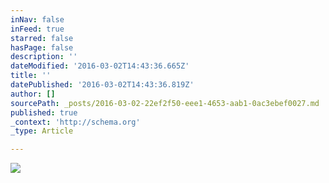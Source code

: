 ```yaml
---
inNav: false
inFeed: true
starred: false
hasPage: false
description: ''
dateModified: '2016-03-02T14:43:36.665Z'
title: ''
datePublished: '2016-03-02T14:43:36.819Z'
author: []
sourcePath: _posts/2016-03-02-22ef2f50-eee1-4653-aab1-0ac3ebef0027.md
published: true
_context: 'http://schema.org'
_type: Article

---
```

![](https://the-grid-user-content.s3-us-west-2.amazonaws.com/0e3b7c02-53cc-4884-b1f6-7bc160bd3e12.jpg)